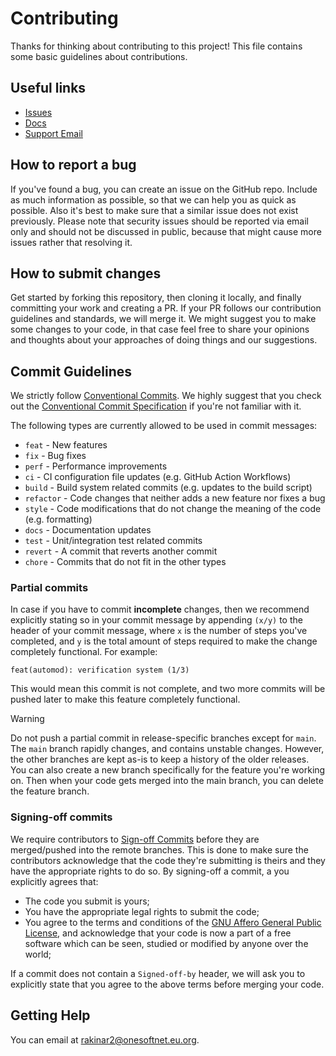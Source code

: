 # Contributing 

Thanks for thinking about contributing to this project!
This file contains some basic guidelines about contributions.

## Useful links
- [Issues](https://github.com/onesoft-sudo/sudobot/issues)
- [Docs](https://onesoft-sudo.github.io/sudobot/)
- [Support Email](mailto:rakinar2@onesoftnet.eu.org)

## How to report a bug 

If you've found a bug, you can create an issue on the GitHub repo. Include as much information as possible, so that we can help you as quick as possible.
Also it's best to make sure that a similar issue does not exist previously.
Please note that security issues should be reported via email only and should not be discussed in public, because that might cause more issues rather that resolving it. 

## How to submit changes

Get started by forking this repository, then cloning it locally, and finally committing your work and creating a PR. If your PR follows our contribution guidelines and standards, we will merge it. We might suggest you to make some changes to your code, in that case feel free to share your opinions and thoughts about your approaches of doing things and our suggestions.

## Commit Guidelines

We strictly follow [Conventional Commits](https://www.conventionalcommits.org/en/v1.0.0/). We highly suggest that you check out the [Conventional Commit Specification](https://www.conventionalcommits.org/en/v1.0.0/#specification) if you're not familiar with it. 

The following types are currently allowed to be used in commit messages:

* `feat` - New features
* `fix` - Bug fixes
* `perf` - Performance improvements
* `ci` - CI configuration file updates (e.g. GitHub Action Workflows)
* `build` - Build system related commits (e.g. updates to the build script)
* `refactor` - Code changes that neither adds a new feature nor fixes a bug
* `style` - Code modifications that do not change the meaning of the code (e.g. formatting)
* `docs` - Documentation updates
* `test` - Unit/integration test related commits
* `revert` - A commit that reverts another commit
* `chore` - Commits that do not fit in the other types

### Partial commits

In case if you have to commit **incomplete** changes, then we recommend explicitly stating so in your commit message by appending `(x/y)` to the header of your commit message, where `x` is the number of steps you've completed, and `y` is the total amount of steps required to make the change completely functional. For example:

```
feat(automod): verification system (1/3)
```

This would mean this commit is not complete, and two more commits will be pushed later to make this feature completely functional.

> [!WARNING]  
> Do not push a partial commit in release-specific branches except for `main`. The `main` branch rapidly changes, and contains unstable changes. However, the other branches are kept as-is to keep a history of the older releases. You can also create a new branch specifically for the feature you're working on. Then when your code gets merged into the main branch, you can delete the feature branch.

### Signing-off commits

We require contributors to [Sign-off Commits](https://git-scm.com/docs/git-commit#Documentation/git-commit.txt---signoff) before they are merged/pushed into the remote branches. This is done to make sure the contributors acknowledge that the code they're submitting is theirs and they have the appropriate rights to do so. By signing-off a commit, a you explicitly agrees that:

* The code you submit is yours;
* You have the appropriate legal rights to submit the code;
* You agree to the terms and conditions of the [GNU Affero General Public License](https://gnu.org/licenses/agpl-3.0.html), and acknowledge that your code is now a part of a free software which can be seen, studied or modified by anyone over the world;

If a commit does not contain a `Signed-off-by` header, we will ask you to explicitly state that you agree to the above terms before merging your code.

## Getting Help

You can email at rakinar2@onesoftnet.eu.org.
